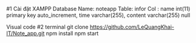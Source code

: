 
#1 Cài đặt XAMPP 
Database Name: noteapp
Table: infor
Col : name int(11) primary key auto_increment, time varchar(255), content varchar(255) null

Visual code
#2 terminal 
git clone https://github.com/LeQuangKhai-IT/Note_app.git
npm install
npm start
